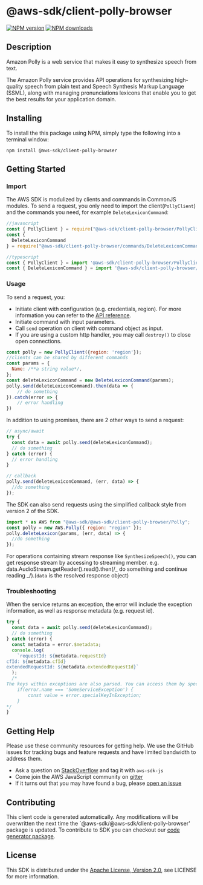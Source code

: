 # @aws-sdk/client-polly-browser

[![NPM version](https://img.shields.io/npm/v/@aws-sdk/client-polly-browser/preview.svg)](https://www.npmjs.com/package/@aws-sdk/client-polly-browser)
[![NPM downloads](https://img.shields.io/npm/dm/@aws-sdk/client-polly-browser.svg)](https://www.npmjs.com/package/@aws-sdk/client-polly-browser)

## Description

<p>Amazon Polly is a web service that makes it easy to synthesize speech from text.</p> <p>The Amazon Polly service provides API operations for synthesizing high-quality speech from plain text and Speech Synthesis Markup Language (SSML), along with managing pronunciations lexicons that enable you to get the best results for your application domain.</p>

## Installing

To install the this package using NPM, simply type the following into a terminal window:

```
npm install @aws-sdk/client-polly-browser
```

## Getting Started

### Import

The AWS SDK is modulized by clients and commands in CommonJS modules. To send a request, you only need to import the client(`PollyClient`) and the commands you need, for example `DeleteLexiconCommand`:

```javascript
//javascript
const { PollyClient } = require("@aws-sdk/client-polly-browser/PollyClient");
const {
  DeleteLexiconCommand
} = require("@aws-sdk/client-polly-browser/commands/DeleteLexiconCommand");
```

```javascript
//typescript
const { PollyClient } = import '@aws-sdk/client-polly-browser/PollyClient';
const { DeleteLexiconCommand } = import '@aws-sdk/client-polly-browser/commands/DeleteLexiconCommand';
```

### Usage

To send a request, you:

- Initiate client with configuration (e.g. credentials, region). For more information you can refer to the [API reference][].
- Initiate command with input parameters.
- Call `send` operation on client with command object as input.
- If you are using a custom http handler, you may call `destroy()` to close open connections.

```javascript
const polly = new PollyClient({region: 'region'});
//clients can be shared by different commands
const params = {
  Name: /**a string value*/,
};
const deleteLexiconCommand = new DeleteLexiconCommand(params);
polly.send(deleteLexiconCommand).then(data => {
    // do something
}).catch(error => {
    // error handling
})
```

In addition to using promises, there are 2 other ways to send a request:

```javascript
// async/await
try {
  const data = await polly.send(deleteLexiconCommand);
  // do something
} catch (error) {
  // error handling
}
```

```javascript
// callback
polly.send(deleteLexiconCommand, (err, data) => {
  //do something
});
```

The SDK can also send requests using the simplified callback style from version 2 of the SDK.

```javascript
import * as AWS from "@aws-sdk/@aws-sdk/client-polly-browser/Polly";
const polly = new AWS.Polly({ region: "region" });
polly.deleteLexicon(params, (err, data) => {
  //do something
});
```

For operations containing stream response like `SynthesizeSpeech()`, you can get response stream by accessing to streaming member. e.g. data.AudioStream.getReader().read().then(/_ do something and continue reading _/).(`data` is the resolved response object)

### Troubleshooting

When the service returns an exception, the error will include the exception information, as well as response metadata (e.g. request id).

```javascript
try {
  const data = await polly.send(deleteLexiconCommand);
  // do something
} catch (error) {
  const metadata = error.$metadata;
  console.log(
    `requestId: ${metadata.requestId}
cfId: ${metadata.cfId}
extendedRequestId: ${metadata.extendedRequestId}`
  );
  /*
The keys within exceptions are also parsed. You can access them by specifying exception names:
    if(error.name === 'SomeServiceException') {
        const value = error.specialKeyInException;
    }
*/
}
```

## Getting Help

Please use these community resources for getting help. We use the GitHub issues for tracking bugs and feature requests and have limited bandwidth to address them.

- Ask a question on [StackOverflow](https://stackoverflow.com/questions/tagged/aws-sdk-js) and tag it with `aws-sdk-js`
- Come join the AWS JavaScript community on [gitter](https://gitter.im/aws/aws-sdk-js-v3)
- If it turns out that you may have found a bug, please [open an issue](https://github.com/aws/aws-sdk-js-v3/issues)

## Contributing

This client code is generated automatically. Any modifications will be overwritten the next time the `@aws-sdk/@aws-sdk/client-polly-browser' package is updated. To contribute to SDK you can checkout our [code generator package][].

## License

This SDK is distributed under the
[Apache License, Version 2.0](http://www.apache.org/licenses/LICENSE-2.0),
see LICENSE for more information.

[code generator package]: https://github.com/aws/aws-sdk-js-v3/tree/master/packages/service-types-generator
[api reference]: https://docs.aws.amazon.com/AWSJavaScriptSDK/latest/
